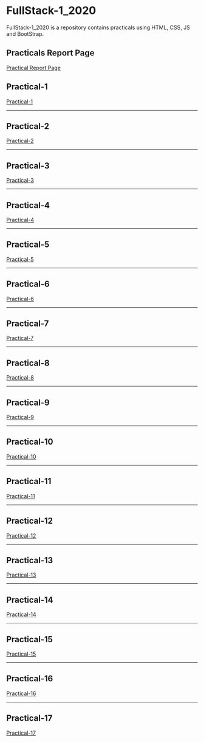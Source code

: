 # FullStack-1_2020
FullStack-1_2020 is a repository contains practicals using HTML, CSS, JS and BootStrap.

<h2>Practicals Report Page </h2>
<a href="https://vaishnavi8055.github.io/FullStack-1_2020/" target="_blank">Practical Report Page</a>

<h2>Practical-1</h2>
<a href="https://vaishnavi8055.github.io/FullStack-1_2020/Practicals/Practical-1.html" target="_blank">Practical-1</a>

<hr>

<h2>Practical-2</h2>
<a href="https://vaishnavi8055.github.io/FullStack-1_2020/Practicals/Practical-2.html" target="_blank">Practical-2</a>

<hr>

<h2>Practical-3</h2>
<a href="https://vaishnavi8055.github.io/FullStack-1_2020/Practicals/Practical-3.html" target="_blank">Practical-3</a>

<hr>

<h2>Practical-4</h2>
<a href="https://vaishnavi8055.github.io/FullStack-1_2020/Practicals/Practical-4.html" target="_blank">Practical-4</a>

<hr>

<h2>Practical-5</h2>
<a href="https://vaishnavi8055.github.io/FullStack-1_2020/Practicals/Practical-5.html" target="_blank">Practical-5</a>

<hr>

<h2>Practical-6</h2>
<a href="https://vaishnavi8055.github.io/FullStack-1_2020/Practicals/Practical-6.html" target="_blank">Practical-6</a>

<hr>

<h2>Practical-7</h2>
<a href="https://vaishnavi8055.github.io/FullStack-1_2020/Practicals/Practical-7.html" target="_blank">Practical-7</a>

<hr>

<h2>Practical-8</h2>
<a href="https://vaishnavi8055.github.io/FullStack-1_2020/Practicals/Practical-8.html" target="_blank">Practical-8</a>

<hr>

<h2>Practical-9</h2>
<a href="https://vaishnavi8055.github.io/FullStack-1_2020/Practicals/Practical-9.html" target="_blank">Practical-9</a>

<hr>

<h2>Practical-10</h2>
<a href="https://vaishnavi8055.github.io/FullStack-1_2020/Practicals/Practical-10.html" target="_blank">Practical-10</a>

<hr>

<h2>Practical-11</h2>
<a href="https://vaishnavi8055.github.io/FullStack-1_2020/Practicals/Practical-11.html" target="_blank">Practical-11</a>

<hr>

<h2>Practical-12</h2>
<a href="https://vaishnavi8055.github.io/FullStack-1_2020/Practicals/Practical-12.html" target="_blank">Practical-12</a>

<hr>

<h2>Practical-13</h2>
<a href="https://vaishnavi8055.github.io/FullStack-1_2020/Practicals/Practical-13.html" target="_blank">Practical-13</a>



<hr>

<h2>Practical-14</h2>
<a href="https://vaishnavi8055.github.io/FullStack-1_2020/Practicals/Practical-14.html" target="_blank">Practical-14</a>



<hr>

<h2>Practical-15</h2>
<a href="https://vaishnavi8055.github.io/FullStack-1_2020/Practicals/Practical-15.html" target="_blank">Practical-15</a>

<hr>

<h2>Practical-16</h2>
<a href="https://vaishnavi8055.github.io/FullStack-1_2020/Practicals/Practical-16.html" target="_blank">Practical-16</a>

<hr>

<h2>Practical-17</h2>
<a href="https://vaishnavi8055.github.io/FullStack-1_2020/Practicals/Practical-17.html" target="_blank">Practical-17</a>














